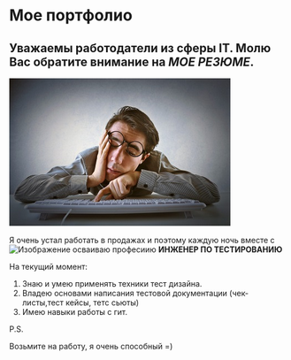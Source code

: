 # Мое портфолио

## Уважаемы работодатели из сферы IT. Молю Вас обратите внимание на ***МОЕ РЕЗЮМЕ***.
![Фото](https://github.com/ZSV69/port/blob/main/1666257993_1-mykaleidoscope-ru-p-ustavshii-programmist-krasivo-1.jpg?raw=true)

Я очень устал работать в продажах и поэтому каждую ночь вместе с ![Изображение](C:\Users\ZSV\Desktop\portf\uhyaowik69egmjpj0iaa.png) осваиваю професиию **ИНЖЕНЕР ПО ТЕСТИРОВАНИЮ**


На текущий момент:

1. Знаю и умею применять техники тест дизайна.
2. Владею основами написания тестовой документации (чек-листы,тест кейсы, тетс сьюты)
3. Имею навыки работы с гит. 


P.S. 

Возьмите на работу, я очень способный =)
